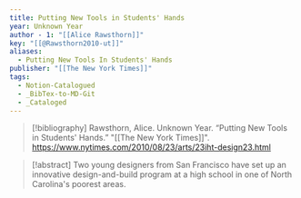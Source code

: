 ```yaml
---
title: Putting New Tools in Students' Hands
year: Unknown Year
author - 1: "[[Alice Rawsthorn]]"
key: "[[@Rawsthorn2010-ut]]"
aliases:
  - Putting New Tools In Students' Hands
publisher: "[[The New York Times]]"
tags:
  - Notion-Catalogued
  - _BibTex-to-MD-Git
  - _Cataloged
---
```


> [!bibliography]
> Rawsthorn, Alice. Unknown Year. “Putting New Tools in Students' Hands.” "[[The New York Times]]". https://www.nytimes.com/2010/08/23/arts/23iht-design23.html

> [!abstract]
> Two young designers from San Francisco have set up an innovative design-and-build program at a high school in one of North Carolina's poorest areas.
